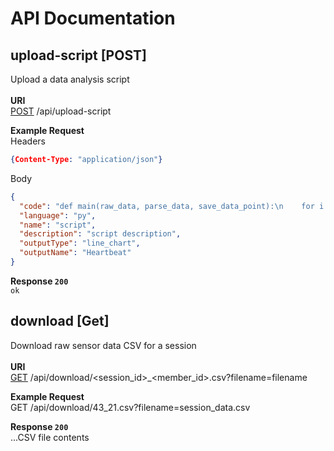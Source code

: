 # API Documentation
## upload-script [POST]
Upload a data analysis script<br><br>
**URI**<br>
[POST]() /api/upload-script<br>

**Example Request**<br>
Headers
```json
{Content-Type: "application/json"}
```
Body
```json
{
  "code": "def main(raw_data, parse_data, save_data_point):\n    for i in raw_data():\n        data = parse_data(i)",
  "language": "py",
  "name": "script",
  "description": "script description",
  "outputType": "line_chart",
  "outputName": "Heartbeat"
}
```

**Response `200`**<br>
`ok`

## download [Get]
Download raw sensor data CSV for a session<br><br>
**URI**<br>
[GET]() /api/download/<session_id>_<member_id>.csv?filename=filename<br>

**Example Request**<br>
GET /api/download/43_21.csv?filename=session_data.csv

**Response `200`**<br>
...CSV file contents

